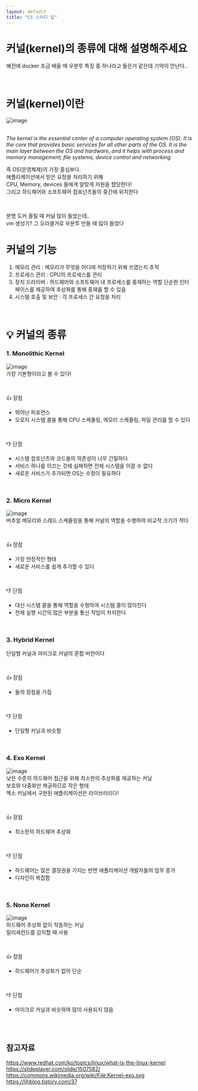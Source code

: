 ```yaml
---
layout: default
title: "CS 스터디 답"
---
```


# 커널(kernel)의 종류에 대해 설명해주세요
예전에 docker 조금 배울 때 우분투 특징 중 하나라고 들은거 같은데 기억이 안난다..  

<br>

# 커널(kernel)이란
![image](https://user-images.githubusercontent.com/86642180/180825078-45a3b537-29ce-403c-96b6-7a4dd81920b4.png)  

<br>

<i>
The kernel is the essential center of a computer operating system (OS).  
It is the core that provides basic services for all other parts of the OS.  
It is the main layer between the OS and hardware,  
and it helps with process and memory management, file systems, device control and networking.  </i>

<br>

즉 OS(운영체제)의 가장 중심부다.  
애플리케이션에서 받은 요청을 처리하기 위해  
CPU, Memory, devices 들에게 알맞게 자원을 할당한다!  
그리고 하드웨어와 소프트웨어 컴포넌츠들의 중간에 위치한다  

<br>

분명 도커 올릴 때 커널 많이 들었는데..  
vm 생성기? 그 오라클거로 우분투 만들 때 많이 들었다  

# 커널의 기능
1. 메모리 관리 : 메모리가 무엇을 어디에 저장하기 위해 쓰였는지 추적
2. 프로세스 관리 : CPU의 프로세스를 관리
3. 장치 드라이버 : 하드웨어와 소프트웨어 내 프로세스를 중재하는 역할
단순한 인터페이스를 제공하여 추상화를 통해 중재를 할 수 있음
4. 시스템 호출 및 보안 : 각 프로세스 간 요청을 처리

<br>

# 💡 커널의 종류
### 1. Monolithic Kernel
![image](https://user-images.githubusercontent.com/86642180/180827686-87b92e62-3641-48c4-9b5b-3aead3172962.png)  
가장 기본형이라고 볼 수 있다!   

<br>

👍 장점  
- 뛰어난 퍼포먼스  
- 오로지 시스템 콜을 통해 CPU 스케줄링, 메모리 스케줄링, 파일 관리를 할 수 있다  

<br>

👎 단점  
- 시스템 컴포넌츠와 코드들의 의존성이 너무 긴밀하다
- 서비스 하나를 이끄는 것에 실패하면 전체 시스템을 이끌 수 없다
- 새로운 서비스가 추가되면 OS는 수정이 필요하다

<br>

### 2. Micro Kernel
![image](https://user-images.githubusercontent.com/86642180/180828379-5cd310ee-1653-4068-93a2-09889b996a4b.png)  
버추얼 메모리와 스레드 스케줄링을 통해 커널의 역할을 수행하여 비교적 크기가 작다  

<br>

👍 장점  
- 가장 안정적인 형태
- 새로운 서비스를 쉽게 추가할 수 있다

<br>

👎 단점  
- 대신 시스템 콜을 통해 역할을 수행하여 시스템 콜이 많아진다
- 전체 실행 시간의 많은 부분을 통신 작업이 차지한다

<br>

### 3. Hybrid Kernel
단일형 커널과 마이크로 커널의 혼합 버전이다  

<br>

👍 장점  
- 둘의 장점을 가짐

<br>

👎 단점  
- 단일형 커닐과 비슷함

<br>

### 4. Exo Kernel
![image](https://user-images.githubusercontent.com/86642180/180830083-f4025ba7-9a93-4159-93c4-7ad16bf5f209.png)  
낮은 수준의 하드웨어 접근을 위해 최소한의 추상화를 제공하는 커닐  
보호와 다중화만 제공하므로 작은 형태  
엑소 커닐에서 구현된 애플리케이션은 라이브러리다!  

<br>

👍 장점  
- 최소한의 하드웨어 추상화

<br>

👎 단점  
- 하드웨어는 많은 결정권을 가지는 반면 애플리케이션 개발자들의 업무 증가
- 디자인이 복잡함

<br>

### 5. Nono Kernel
![image](https://user-images.githubusercontent.com/86642180/180830288-1cf956bf-abcb-418f-849d-9130bf192345.png)  
하드웨어 추상화 없이 작동하는 커닐  
밀리세컨드를 감지할 때 사용  

<br>

👍 장점  
- 하드웨어가 추상화가 없어 단순

<br>

👎 단점  
- 마이크로 커닐과 비슷하여 많이 사용되지 않음

<br>
<br>

## 참고자료
https://www.redhat.com/ko/topics/linux/what-is-the-linux-kernel  
https://slideplayer.com/slide/1507582/  
https://commons.wikimedia.org/wiki/File:Kernel-exo.svg  
https://ljhblog.tistory.com/37
